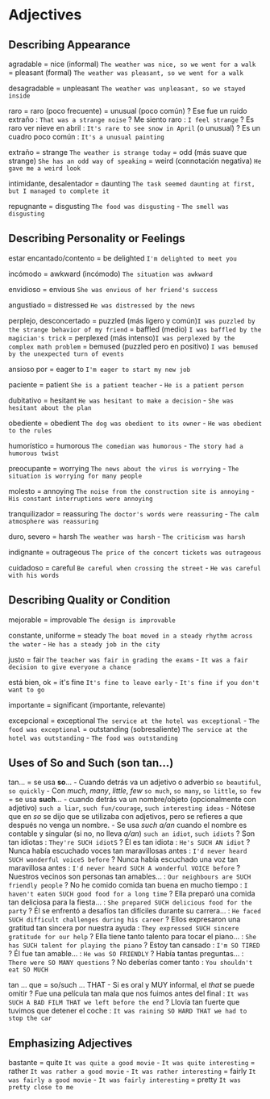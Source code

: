 # Adjectives

## Describing Appearance

agradable
    = nice (informal) `The weather was nice, so we went for a walk`
    = pleasant (formal) `The weather was pleasant, so we went for a walk`

desagradable
    = unpleasant `The weather was unpleasant, so we stayed inside`

raro
    = raro (poco frecuente)
    = unusual (poco común)
    ? Ese fue un ruido extraño : `That was a strange noise`
    ? Me siento raro : `I feel strange`
    ? Es raro ver nieve en abril : `It's rare to see snow in April` (o unusual)
    ? Es un cuadro poco común : `It's a unusual painting`

extraño
    = strange `The weather is strange today`
    = odd (más suave que strange) `She has an odd way of speaking`
    = weird (connotación negativa) `He gave me a weird look`

intimidante, desalentador = daunting `The task seemed daunting at first, but I managed to complete it`

repugnante = disgusting `The food was disgusting` - `The smell was disgusting`


## Describing Personality or Feelings

estar encantado/contento
    = be delighted `I'm delighted to meet you`

incómodo = awkward (incómodo) `The situation was awkward`

envidioso
    = envious `She was envious of her friend's success`

angustiado = distressed `He was distressed by the news`

perplejo, desconcertado
    = puzzled (más ligero y común)`I was puzzled by the strange behavior of my friend`
    = baffled (medio) `I was baffled by the magician's trick`
    = perplexed (más intenso)`I was perplexed by the complex math problem`
    = bemused (puzzled pero en positivo) `I was bemused by the unexpected turn of events`

ansioso por
    = eager to `I'm eager to start my new job`

paciente = patient `She is a patient teacher` - `He is a patient person`

dubitativo = hesitant `He was hesitant to make a decision` - `She was hesitant about the plan`

obediente = obedient `The dog was obedient to its owner` - `He was obedient to the rules`

humorístico = humorous `The comedian was humorous` - `The story had a humorous twist`

preocupante = worrying `The news about the virus is worrying` - `The situation is worrying for many people`

molesto = annoying `The noise from the construction site is annoying` - `His constant interruptions were annoying`

tranquilizador = reassuring `The doctor's words were reassuring` - `The calm atmosphere was reassuring`

duro, severo = harsh `The weather was harsh` - `The criticism was harsh`

indignante = outrageous `The price of the concert tickets was outrageous`

cuidadoso = careful `Be careful when crossing the street` - `He was careful with his words`

## Describing Quality or Condition

mejorable
    = improvable `The design is improvable`

constante, uniforme = steady `The boat moved in a steady rhythm across the water` - `He has a steady job in the city`

justo = fair `The teacher was fair in grading the exams` - `It was a fair decision to give everyone a chance`

está bien, ok = it's fine `It's fine to leave early` - `It's fine if you don't want to go`

importante
    = significant (importante, relevante)

excepcional
    = exceptional `The service at the hotel was exceptional` - `The food was exceptional`
    = outstanding (sobresaliente) `The service at the hotel was outstanding` - `The food was outstanding`

## Uses of So and Such (son tan...)

tan...
    = se usa **so**...
        - Cuando detrás va un adjetivo o adverbio `so beautiful`, `so quickly`
        - Con _much_, _many_, _little_, _few_ `so much`, `so many`, `so little`, `so few`
    = se usa **such**...
        - cuando detrás va un nombre/objeto (opcionalmente con adjetivo) `such a liar`, `such fun/courage`, `such interesting ideas`
        - Nótese que en _so_ se dijo que se utilizaba con adjetivos, pero se refieres a que después no venga un nombre.
        - Se usa _such a/an_ cuando el nombre es contable y singular (si no, no lleva _a/an_) `such an idiot`, `such idiots`
    ? Son tan idiotas : `They're SUCH idiotS`
    ? Él es tan idiota : `He's SUCH AN idiot`
    ? Nunca había escuchado voces tan maravillosas antes : `I'd never heard SUCH wonderful voiceS before`
    ? Nunca había escuchado una voz tan maravillosa antes : `I'd never heard SUCH A wonderful VOICE before`
    ? Nuestros vecinos son personas tan amables... : `Our neighbours are SUCH friendly people`
    ? No he comido comida tan buena en mucho tiempo : `I haven't eaten SUCH good food for a long time`
    ? Ella preparó una comida tan deliciosa para la fiesta... : `She prepared SUCH delicious food for the party`
    ? Él se enfrentó a desafíos tan difíciles durante su carrera... : `He faced SUCH difficult challenges during his career`
    ? Ellos expresaron una gratitud tan sincera por nuestra ayuda : `They expressed SUCH sincere gratitude for our help`
    ? Ella tiene tanto talento para tocar el piano... : `She has SUCH talent for playing the piano`
    ? Estoy tan cansado : `I'm SO TIRED`
    ? Él fue tan amable... : `He was SO FRIENDLY`
    ? Había tantas preguntas... : `There were SO MANY questions`
    ? No deberías comer tanto : `You shouldn't eat SO MUCH`

tan ... que <consecuencia>
    = so/such ... THAT
        - Si es oral y MUY informal, el _that_ se puede omitir
    ? Fue una película tan mala que nos fuimos antes del final : `It was SUCH A BAD FILM THAT we left before the end`
    ? Llovía tan fuerte que tuvimos que detener el coche : `It was raining SO HARD THAT we had to stop the car`

## Emphasizing Adjectives

bastante <adjective>
    = quite `It was quite a good movie` - `It was quite interesting`
    = rather `It was rather a good movie` - `It was rather interesting`
    = fairly `It was fairly a good movie` - `It was fairly interesting`
    = pretty `It was pretty close to me`

